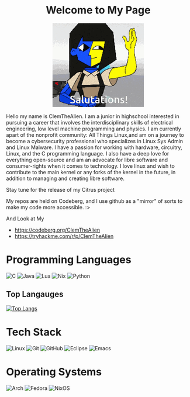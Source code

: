 <div align="center" class="section-heading">
    <h1>
     Welcome to My Page
    </h1>
     <p>
    <img src="/assets/ena_welcome.gif" alt="Ena Welcomes You"/>
     </p>
</div>

Hello my name is ClemTheAlien. I am a junior in highschool interested in pursuing a career that involves the interdisciplinary skills of electrical engineering, low level machine programming and physics. I am currently apart of the nonprofit community: All Things Linux,and am on a journey to become a cybersecurity professional who specializes in Linux Sys Admin and Linux Malware. I have a passion for working with hardware, circuitry, Linux, and the C programming language. I also have a deep love for everything open-source and am an advocate for libre software and consumer-rights when it comes to technology. I love linux and wish to contribute to the main kernel or any forks of the kernel in the future, in addition to managing and creating libre software.

Stay tune for the release of my Citrus project

My repos are held on Codeberg, and I use github as a "mirror" of sorts to make my code more accessible. :>

And Look at My
- https://codeberg.org/ClemTheAlien
- https://tryhackme.com/r/p/ClemTheAlien

# Programming Languages 
 ![C](https://img.shields.io/badge/c-%2300599C.svg?style=for-the-badge&logo=c&logoColor=white)
 ![Java](https://img.shields.io/badge/java-%23ED8B00.svg?style=for-the-badge&logo=openjdk&logoColor=white)
 ![Lua](https://img.shields.io/badge/lua-%232C2D72.svg?style=for-the-badge&logo=lua&logoColor=white)
 ![Nix](https://img.shields.io/badge/NIX-5277C3.svg?style=for-the-badge&logo=NixOS&logoColor=white)
 ![Python](https://img.shields.io/badge/python-3670A0?style=for-the-badge&logo=python&logoColor=ffdd54)
 ## Top Langauges 
[![Top Langs](https://github-readme-stats.vercel.app/api/top-langs/?username=ClemTheAlien&layout=donut)](https://github.com/anuraghazra/github-readme-stats)

# Tech Stack
![Linux](https://img.shields.io/badge/Linux-FCC624?style=for-the-badge&logo=linux&logoColor=black)
![Git](https://img.shields.io/badge/git-%23F05033.svg?style=for-the-badge&logo=git&logoColor=white)
![GitHub](https://img.shields.io/badge/github-%23121011.svg?style=for-the-badge&logo=github&logoColor=white)
![Eclipse](https://img.shields.io/badge/Eclipse-FE7A16.svg?style=for-the-badge&logo=Eclipse&logoColor=white)
![Emacs](https://img.shields.io/badge/Emacs-%237F5AB6.svg?&style=for-the-badge&logo=gnu-emacs&logoColor=white)

# Operating Systems
![Arch](https://img.shields.io/badge/Arch%20Linux-1793D1?logo=arch-linux&logoColor=fff&style=for-the-badge)
![Fedora](https://img.shields.io/badge/Fedora-294172?style=for-the-badge&logo=fedora&logoColor=white)
![NixOS](https://img.shields.io/badge/NIXOS-5277C3.svg?style=for-the-badge&logo=NixOS&logoColor=white)
